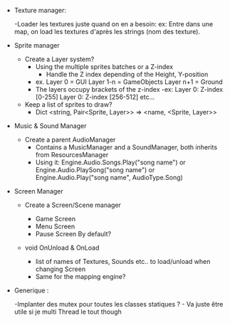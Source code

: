 ﻿- Texture manager:

	-Loader les textures juste quand on en a besoin:
		ex: Entre dans une map, on load les textures d'après les strings (nom des texture). 


- Sprite manager
    
    - Create a Layer system?
       - Using the multiple sprites batches or a Z-index
          - Handle the Z index depending of the Height, Y-position
		- ex. Layer 0 = GUI
            Layer 1-n = GameObjects 
            Layer n+1 = Ground
		- The layers occupy brackets of the z-index
			-ex: Layer 0: Z-index [0-255]
				 Layer 0: Z-index [256-512]
				 etc...
	- Keep a list of sprites to draw?
		- Dict <string, Pair<Sprite, Layer>> => <name, <Sprite, Layer>>


- Music & Sound Manager
	- Create a parent AudioManager
		- Contains a MusicManager and a SoundManager, both inherits from ResourcesManager
		- Using it: 
					Engine.Audio.Songs.Play("song name")
						or
					Engine.Audio.PlaySong("song name")
						or
					Engine.Audio.Play("song name", AudioType.Song)

- Screen Manager

	- Create a Screen/Scene manager
		- Game Screen
		- Menu Screen
		- Pause Screen
		By default?

	- void OnUnload & OnLoad
		- list of names of Textures, Sounds etc.. to load/unload when changing Screen
		- Same for the mapping engine?

- Generique :
	
	-Implanter des mutex pour toutes les classes statiques ?
		- Va juste être utile si je multi Thread le tout though